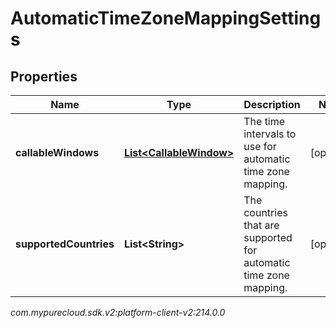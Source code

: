 # AutomaticTimeZoneMappingSettings


## Properties

| Name | Type | Description | Notes |
| ------------ | ------------- | ------------- | ------------- |
| **callableWindows** | [**List&lt;CallableWindow&gt;**](CallableWindow) | The time intervals to use for automatic time zone mapping. |  [optional] |
| **supportedCountries** | **List&lt;String&gt;** | The countries that are supported for automatic time zone mapping. |  [optional] |




_com.mypurecloud.sdk.v2:platform-client-v2:214.0.0_

